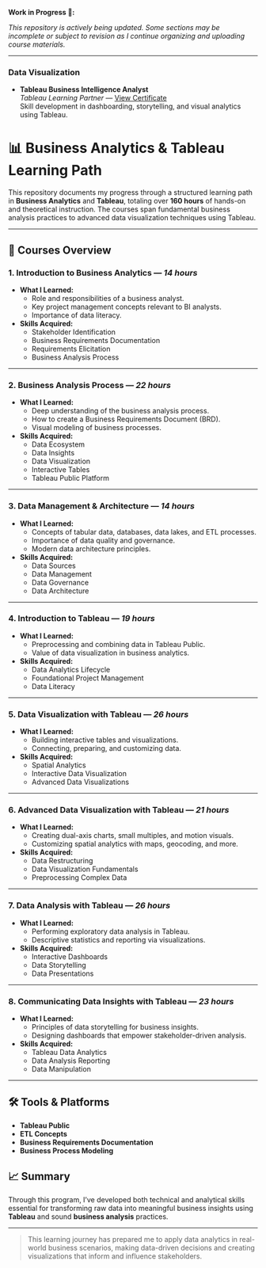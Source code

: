 **Work in Progress 🚧:** 

*This repository is actively being updated. Some sections may be incomplete or subject to revision as I continue organizing and uploading course materials.*

---

### Data Visualization

- **Tableau Business Intelligence Analyst**  
  *Tableau Learning Partner* — [View Certificate](https://coursera.org/share/8e4a8cabc82db6b1b0037c2b4436b0cd)  
  Skill development in dashboarding, storytelling, and visual analytics using Tableau.


# 📊 Business Analytics & Tableau Learning Path

This repository documents my progress through a structured learning path in **Business Analytics** and **Tableau**, totaling over **160 hours** of hands-on and theoretical instruction. The courses span fundamental business analysis practices to advanced data visualization techniques using Tableau.

---

## 🧭 Courses Overview

### 1. **Introduction to Business Analytics** — *14 hours*
- **What I Learned:**
  - Role and responsibilities of a business analyst.
  - Key project management concepts relevant to BI analysts.
  - Importance of data literacy.
- **Skills Acquired:**
  - Stakeholder Identification
  - Business Requirements Documentation
  - Requirements Elicitation
  - Business Analysis Process

---

### 2. **Business Analysis Process** — *22 hours*
- **What I Learned:**
  - Deep understanding of the business analysis process.
  - How to create a Business Requirements Document (BRD).
  - Visual modeling of business processes.
- **Skills Acquired:**
  - Data Ecosystem
  - Data Insights
  - Data Visualization
  - Interactive Tables
  - Tableau Public Platform

---

### 3. **Data Management & Architecture** — *14 hours*
- **What I Learned:**
  - Concepts of tabular data, databases, data lakes, and ETL processes.
  - Importance of data quality and governance.
  - Modern data architecture principles.
- **Skills Acquired:**
  - Data Sources
  - Data Management
  - Data Governance
  - Data Architecture

---

### 4. **Introduction to Tableau** — *19 hours*
- **What I Learned:**
  - Preprocessing and combining data in Tableau Public.
  - Value of data visualization in business analytics.
- **Skills Acquired:**
  - Data Analytics Lifecycle
  - Foundational Project Management
  - Data Literacy

---

### 5. **Data Visualization with Tableau** — *26 hours*
- **What I Learned:**
  - Building interactive tables and visualizations.
  - Connecting, preparing, and customizing data.
- **Skills Acquired:**
  - Spatial Analytics
  - Interactive Data Visualization
  - Advanced Data Visualizations

---

### 6. **Advanced Data Visualization with Tableau** — *21 hours*
- **What I Learned:**
  - Creating dual-axis charts, small multiples, and motion visuals.
  - Customizing spatial analytics with maps, geocoding, and more.
- **Skills Acquired:**
  - Data Restructuring
  - Data Visualization Fundamentals
  - Preprocessing Complex Data

---

### 7. **Data Analysis with Tableau** — *26 hours*
- **What I Learned:**
  - Performing exploratory data analysis in Tableau.
  - Descriptive statistics and reporting via visualizations.
- **Skills Acquired:**
  - Interactive Dashboards
  - Data Storytelling
  - Data Presentations

---

### 8. **Communicating Data Insights with Tableau** — *23 hours*
- **What I Learned:**
  - Principles of data storytelling for business insights.
  - Designing dashboards that empower stakeholder-driven analysis.
- **Skills Acquired:**
  - Tableau Data Analytics
  - Data Analysis Reporting
  - Data Manipulation

---

## 🛠 Tools & Platforms
- **Tableau Public**
- **ETL Concepts**
- **Business Requirements Documentation**
- **Business Process Modeling**

## 📈 Summary

Through this program, I’ve developed both technical and analytical skills essential for transforming raw data into meaningful business insights using **Tableau** and sound **business analysis** practices.

---

> This learning journey has prepared me to apply data analytics in real-world business scenarios, making data-driven decisions and creating visualizations that inform and influence stakeholders.
